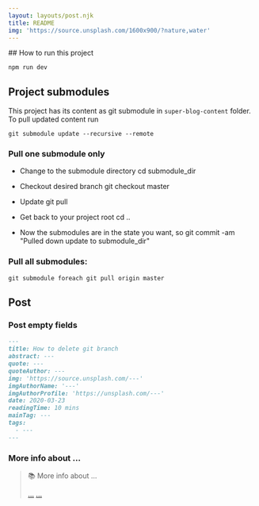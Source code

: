 ```yaml
---
layout: layouts/post.njk
title: README
img: 'https://source.unsplash.com/1600x900/?nature,water'
---
```



## How to run this project

```
npm run dev
```

## Project submodules

This project has its content as git submodule in `super-blog-content` folder.
To pull updated content run

```shell
git submodule update --recursive --remote
```

### Pull **one** submodule only

* Change to the submodule directory
cd submodule_dir

* Checkout desired branch
git checkout master

* Update
git pull

* Get back to your project root
cd ..

* Now the submodules are in the state you want, so
git commit -am "Pulled down update to submodule_dir"

### Pull all submodules:

```shell
git submodule foreach git pull origin master
```

## Post

### Post empty fields

```md
---
title: How to delete git branch
abstract: ---
quote: ---
quoteAuthor: ---
img: 'https://source.unsplash.com/---'
imgAuthorName: '---'
imgAuthorProfile: 'https://unsplash.com/---'
date: 2020-03-23
readingTime: 10 mins
mainTag: ---
tags:
  - ---
---
```

### More info about ...

> 📚 More info about ...
>
> [...](...)
> [...](...)

